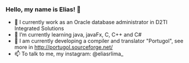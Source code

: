 ### Hello, my name is Elias! 👋


- 🔭 I currently work as an Oracle database administrator in D2TI Integrated Solutions
- 🌱 I’m currently learning java, javaFx, C, C++ and C#
- 👯 I am currently developing a compiler and translator "Portugol", see more in http://portugol.sourceforge.net/
- 📫 To talk to me, my instagram: @eliasrlima_
